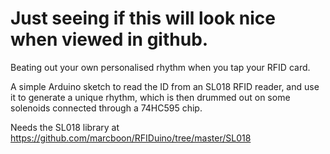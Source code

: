 Just seeing if this will look nice when viewed in github.
=========================================================

Beating out your own personalised rhythm when you tap your RFID card.

A simple Arduino sketch to read the ID from an SL018 RFID reader, and use it to generate a unique rhythm, which is then drummed out on some solenoids connected through a 74HC595 chip.

Needs the SL018 library at https://github.com/marcboon/RFIDuino/tree/master/SL018

